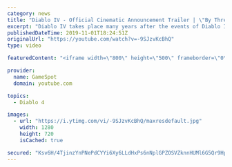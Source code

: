 ```yaml
---
category: news
title: "Diablo IV - Official Cinematic Announcement Trailer | \"By Three They Come\" | BlizzCon 2019"
excerpt: "Diablo IV takes place many years after the events of Diablo III, after millions have been slaughtered by the actions of the High Heavens and Burning Hells alike."
publishedDateTime: 2019-11-01T18:24:51Z
originalUrl: "https://youtube.com/watch?v=-9SJzvKcBhQ"
type: video

featuredContent: "<iframe width=\"800\" height=\"500\" frameborder=\"0\" src=\"https://www.youtube.com/embed/-9SJzvKcBhQ\" allow=\"accelerometer; autoplay; encrypted-media; gyroscope; picture-in-picture\" allowfullscreen></iframe>"

provider:
  name: GameSpot
  domain: youtube.com

topics:
  - Diablo 4

images:
  - url: "https://i.ytimg.com/vi/-9SJzvKcBhQ/maxresdefault.jpg"
    width: 1280
    height: 720
    isCached: true

secured: "Ksv6H/4TjinzYnPNePdCYYi6Xy6LLdHxPs6nNplGPZOSVZknnHUMl6G5Qr9Hpe6QRYLFpmIAgInLXq1CYTk0GSEhA4LupydRYbe4RFkaPC2ZDeAazHJ7bgRfwxHJ5KMlE2tfvbGswrBfQHmzpk/l+lnKVAYJRm5lwv3vSHGVwkfvdF4caNtjT7Uf5EYcbPT8vE8Z5PIJ/A40sAAM+YjXZMNr+kqHWE9jdxjHs80DXSMqP4sHIvIFTu+mHZNVbcMSPR8f+m/+utk8NVUecTnrt8ouKl14+/T8ohWUDkJABgBD+i4msJcmDUfHn5QV4m9nF3Nu0NV2EDY+ZI+LcyPYFhH+QHcSLP4y0HLK2WV1Owm0RNCd4AFFg7jc/yZTF7/sfDwqwDfnU2tqH4hMOU7eIYHI4pYbm2WtA6Ad7fS0S//Qy+iEY/wkdZAAzskp4/9Z;z1wAJ5uM26/ivxD9odsVgQ=="
---
```


